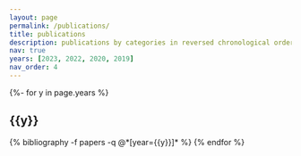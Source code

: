```yaml
---
layout: page
permalink: /publications/
title: publications
description: publications by categories in reversed chronological order. generated by jekyll-scholar.
nav: true
years: [2023, 2022, 2020, 2019]
nav_order: 4
---
```

<!-- _pages/publications.md -->
<div class="publications">

{%- for y in page.years %}
  <h2 class="year">{{y}}</h2>
  {% bibliography -f papers -q @*[year={{y}}]* %}
{% endfor %}

</div>
